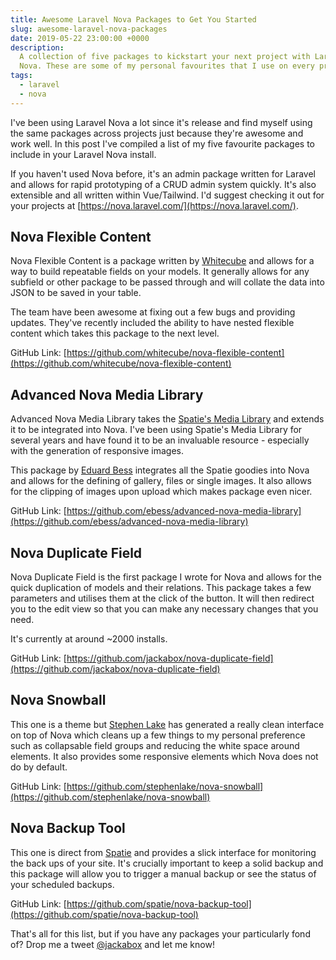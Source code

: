 ```yaml
---
title: Awesome Laravel Nova Packages to Get You Started
slug: awesome-laravel-nova-packages
date: 2019-05-22 23:00:00 +0000
description:
  A collection of five packages to kickstart your next project with Laravel
  Nova. These are some of my personal favourites that I use on every project.
tags:
  - laravel
  - nova
---
```


I've been using Laravel Nova a lot since it's release and find myself using the same packages across projects just because they're awesome and work well. In this post I've compiled a list of my five favourite packages to include in your Laravel Nova install.

If you haven't used Nova before, it's an admin package written for Laravel and allows for rapid prototyping of a CRUD admin system quickly. It's also extensible and all written within Vue/Tailwind. I'd suggest checking it out for your projects at [https://nova.laravel.com/](https://nova.laravel.com/).

## Nova Flexible Content

Nova Flexible Content is a package written by [Whitecube](https://github.com/whitecube) and allows for a way to build repeatable fields on your models. It generally allows for any subfield or other package to be passed through and will collate the data into JSON to be saved in your table.

The team have been awesome at fixing out a few bugs and providing updates. They've recently included the ability to have nested flexible content which takes this package to the next level.

GitHub Link: [https://github.com/whitecube/nova-flexible-content](https://github.com/whitecube/nova-flexible-content)

## Advanced Nova Media Library

Advanced Nova Media Library takes the [Spatie's Media Library](https://github.com/spatie/laravel-medialibrary) and extends it to be integrated into Nova. I've been using Spatie's Media Library for several years and have found it to be an invaluable resource - especially with the generation of responsive images.

This package by [Eduard Bess](https://github.com/ebess) integrates all the Spatie goodies into Nova and allows for the defining of gallery, files or single images. It also allows for the clipping of images upon upload which makes package even nicer.

GitHub Link: [https://github.com/ebess/advanced-nova-media-library](https://github.com/ebess/advanced-nova-media-library)

## Nova Duplicate Field

Nova Duplicate Field is the first package I wrote for Nova and allows for the quick duplication of models and their relations. This package takes a few parameters and utilises them at the click of the button. It will then redirect you to the edit view so that you can make any necessary changes that you need.

It's currently at around ~2000 installs.

GitHub Link: [https://github.com/jackabox/nova-duplicate-field](https://github.com/jackabox/nova-duplicate-field)

## Nova Snowball

This one is a theme but [Stephen Lake](https://github.com/stephenlake) has generated a really clean interface on top of Nova which cleans up a few things to my personal preference such as collapsable field groups and reducing the white space around elements. It also provides some responsive elements which Nova does not do by default.

GitHub Link: [https://github.com/stephenlake/nova-snowball](https://github.com/stephenlake/nova-snowball)

## Nova Backup Tool

This one is direct from [Spatie](https://github.com/spatie) and provides a slick interface for monitoring the back ups of your site. It's crucially important to keep a solid backup and this package will allow you to trigger a manual backup or see the status of your scheduled backups.

GitHub Link: [https://github.com/spatie/nova-backup-tool](https://github.com/spatie/nova-backup-tool)

That's all for this list, but if you have any packages your particularly fond of? Drop me a tweet [@jackabox](https://twitter.com/jackabox) and let me know!
